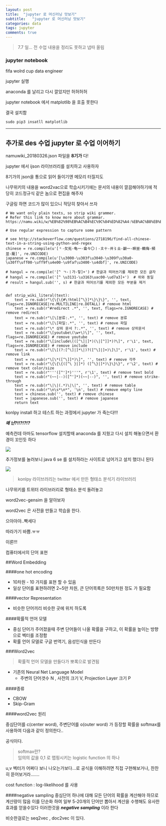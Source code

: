 ```yaml
---
layout: post
title:  "jupyter 로 머신러닝 맛보기"
subtitle:   "jupyter 로 머신러닝 맛보기"
categories: data
tags: jupyter
comments: true
---
```

>7.7 일... 전 수업 내용을 정리도 못하고 냅따 올림

### jupyter notebook

fifa wolrd cup data engineer


jupyter 실행

anaconda 를 날리고 다시 깔았지만 허허허허

jupyter notebook 에서 matplotlib 을 호출 못한다

결국 설치함

```
sudo pip3 insatll matplotlib
```

-------------------------------

## 추가로 des 수업 jupyter 로 수업 이어하기

namuwiki_20180326.json 파일을 **8기가** 다!

jupyter 에서 ijson 라이브러리를 설치하고 사용하자

8기가의 json을 통으로 읽어 들이기엔 메모리 터질지도

나무위키의 내용을 word2vac으로 학습시키기에는 문서의 내용이 깔끔해야하기에 적당히 코드정규식 같은 놈으로 편집을 해주자

구글링 하면 코드가 많이 있으니 적당히 찾아서 쓰자

```
# We want only plain texts, so strip wiki grammer.
# Refer this link to know more about grammar. https://namu.wiki/w/%EB%82%98%EB%AC%B4%EC%9C%84%ED%82%A4:%EB%AC%B8%EB%B2%95%20%EB%8F%84%EC%9B%80%EB%A7%90

# Use regular expression to capture some pattern

# see http://stackoverflow.com/questions/2718196/find-all-chinese-text-in-a-string-using-python-and-regex
chinese = re.compile(u'[⺀-⺙⺛-⻳⼀-⿕々〇〡-〩〸-〺〻㐀-䶵一-鿃豈-鶴侮-頻並-龎]', re.UNICODE)
japanese = re.compile(u'[\u3000-\u303f\u3040-\u309f\u30a0-\u30ff\uff00-\uff9f\u4e00-\u9faf\u3400-\u4dbf]', re.UNICODE)

# hangul = re.compile('[^ ㄱ-ㅣ가-힣]+') # 한글과 띄어쓰기를 제외한 모든 글자
# hangul = re.compile('[^ \u3131-\u3163\uac00-\ud7a3]+')  # 위와 동일
# result = hangul.sub('', s) # 한글과 띄어쓰기를 제외한 모든 부분을 제거


def strip_wiki_literal(text):               
    text = re.sub(r"\{\{\{#\!html[^\}]*\}\}\}", '', text, flags=re.IGNORECASE|re.MULTILINE|re.DOTALL) # remove html
    text = re.sub(r"#redirect .*", '', text, flags=re.IGNORECASE) # remove redirect
    text = re.sub(r"\[\[분류:.*", '', text) # remove 분류
    text = re.sub(r"\[\[파일:.*", '', text) # remove 파일
    text = re.sub(r"\* 상위 문서 ?:.*", '', text) # remove 상위문서        
    text = re.sub(r"\[youtube\(\w+\)\]", '', text, flags=re.IGNORECASE) # remove youtube
    text = re.sub(r"\[include\(([^\]|]*)(\|[^]]*)?\]", r'\1', text, flags=re.IGNORECASE) # remove include
    text = re.sub(r"\[\[(?:[^\]|]*\|)?([^\]|]+)\]\]", r'\1', text) # remove link
    text = re.sub(r"\[\*([^\]]*)\]", '', text) # remove 각주
    text = re.sub(r"\{\{\{([^\ }|]*) ([^\}|]*)\}\}\}", r'\2', text) # remove text color/size
    text = re.sub(r"'''([^']*)'''", r'\1', text) # remove text bold
    text = re.sub(r"(~~|--)([^']*)(~~|--)", '', text) # remove strike-through
    text = re.sub(r"\|\|(.*)\|\|", '', text) # remove table
    text = re.sub(r"\n\s*\n*", '\n', text) # remove empty line                       
    text = chinese.sub('', text) # remove chinese
    text = japanese.sub('', text) # remove japanese
    return text
```


konlpy install 하고 테스트 하는 과정에서 jupyter 가 죽는다!!!

***왜 난?!!?!?!?***

예측컨데 아마도 tensorflow 설치할때 anaconda 를 지웠고 다시 설치 해놓으면서 환경이 꼬인듯 하다

<img src='https://bluehyun.github.io/assets/img/jupyter/jupyterdead.png'>

추가정보를 눌러보니 java 6 se 를 설치하라는 사이트로 넘어가고 설치 했더니 된다

<img src='https://bluehyun.github.io/assets/img/jupyter/javaseinstall.png'>


> konlpy 라이브러리는 twitter 에서 만든 형태소 분석기 라이브러리


나무위키를 트위터 라이브러리로 형태소 분석 돌려놓고

word2vec-gensim 을 알아보자

word2vec 은 사전을 만들고 학습을 한다.


으아아아..빡세다

따라가기 바쁨.ㅠㅠ


이론!!!

컴퓨터에서의 단어 표현

##Word Embedding

####one hot encoding

* 10차원 - 10 가지를 표현 할 수 있음
* 일상 단어를 표현하려면 2~5만 차원, 큰 단어목록은 50만차원 정도 가 필요함


####vector Representation

* 비슷한 단어끼리 비슷한 곳에 위치 하도록


####확률적 언어 모델
* 중심 단어가 주어졌을때 주변 단어들이 나올 확률을 구하고, 이 확률을 높이는 방향으로 벡터를 조정함
* 확률 언어 모델로 구글 번역기, 음성인식을 만든다


###Word2vec
> 확률적 언어 모델을 만들다가 뽀록으로 발견됨

* 기존의 Neural Net Language Model
	- 주변의 단어갯수 N , 사전의 크기 V, Projection Layer 크기 P

####종류
* CBOW
* Skip-Gram


####word2vec 원리

중심단어를 c(center word), 주변단어를 o(outer word) 가 등장할 확률을 softmax를 사용하여 다음과 같이 정의한다..

공식이다.

>softmax란?<br>
>임의의 값을 0,1 로 맵핑시키는 logistic function 의 하나

u,v 벡터가 어쩌다 보니 나오는가보다...로 공식을 이해하려면 직접 구현해보거나, 찬찬히 뜯어보거라.......

cost function : log-likelihood 를 사용

####negative sampling
중심단어 하나에 대해 모든 단어의 확률을 계산해야 하므로 계산량이 많음
이를 단순화 하여 일부 5-20개의 단어만 뽑아서 계산을 수행해도 유사한 효과를 얻을수있다
이러한것을 ***negative sampling*** 이라 한다

비슷한걸로는
seq2vec , doc2vec 이 있다.


